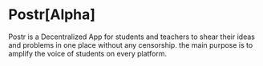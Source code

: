 
# Postr[Alpha]
Postr is a Decentralized App for students and teachers to shear their ideas and problems in one place without any censorship.
the main purpose is to amplify the voice of students on every platform.

